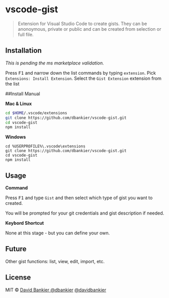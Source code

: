 # vscode-gist

> Extension for Visual Studio Code to create gists. They can be anonoymous, private or public and can be created from selection or full file.

## Installation

*This is pending the ms marketplace validation.*

Press <kbd>F1</kbd> and narrow down the list commands by typing `extension`. Pick `Extensions: Install Extension`.
Select the `Gist Extension` extension from the list

##Install Manual

**Mac & Linux**
```sh
cd $HOME/.vscode/extensions
git clone https://github.com/dbankier/vscode-gist.git
cd vscode-gist
npm install
```

**Windows**
```
cd %USERPROFILE%\.vscode\extensions
git clone https://github.com/dbankier/vscode-gist.git
cd vscode-gist
npm install
```

## Usage

**Command**

Press <kbd>F1</kbd> and type `Gist` and then select which type of gist you want to created.

You will be prompted for your git credentials and gist description if needed.

**Keybord Shortcut**

None at this stage - but you can define your own.

## Future
Other gist functions: list, view, edit, import, etc.

## License

MIT © [David Bankier @dbankier](https://github.com/dbankier)
[@davidbankier](https://twitter.com/davidbankier)